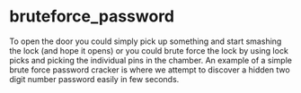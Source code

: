 # bruteforce_password
To open the door you could simply pick up something and start smashing the lock (and hope it opens) or you could brute force the lock by using lock picks and picking the individual pins in the chamber.  An example of a simple brute force password cracker is where we attempt to discover a hidden two digit number password easily in few seconds.
